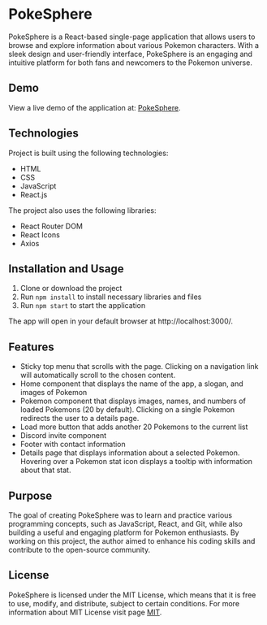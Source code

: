 # PokeSphere

PokeSphere is a React-based single-page application that allows users to browse and explore information about various Pokemon characters. With a sleek design and user-friendly interface, PokeSphere is an engaging and intuitive platform for both fans and newcomers to the Pokemon universe.

## Demo
View a live demo of the application at: [PokeSphere](https://dawid628.github.io/pokemon-app-React/).

## Technologies
Project is built using the following technologies:
- HTML
- CSS
- JavaScript
- React.js

The project also uses the following libraries:
- React Router DOM
- React Icons
- Axios

## Installation and Usage
1. Clone or download the project
2. Run `npm install` to install necessary libraries and files
3. Run `npm start` to start the application

The app will open in your default browser at http://localhost:3000/.

## Features
- Sticky top menu that scrolls with the page. Clicking on a navigation link will automatically scroll to the chosen content.
- Home component that displays the name of the app, a slogan, and images of Pokemon
- Pokemon component that displays images, names, and numbers of loaded Pokemons (20 by default). Clicking on a single Pokemon redirects the user to a details page.
- Load more button that adds another 20 Pokemons to the current list
- Discord invite component
- Footer with contact information
- Details page that displays information about a selected Pokemon. Hovering over a Pokemon stat icon displays a tooltip with information about that stat.

## Purpose
The goal of creating PokeSphere was to learn and practice various programming concepts, such as JavaScript, React, and Git, while also building a useful and engaging platform for Pokemon enthusiasts. By working on this project, the author aimed to enhance his coding skills and contribute to the open-source community.

## License
PokeSphere is licensed under the MIT License, which means that it is free to use, modify, and distribute, subject to certain conditions. For more information about MIT License visit page [MIT](https://opensource.org/license/mit/).
